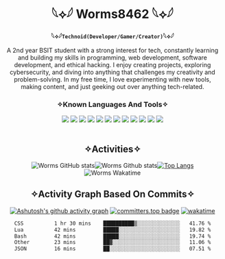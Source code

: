 <div align="center">

<h1 align="center">𓆩⟡𓆪 Worms8462 𓆩⟡𓆪</h1>

  
**𓆩⟡𓆪`Technoid(Developer/Gamer/Creator)`𓆩⟡𓆪**
<p>A 2nd year BSIT student with a strong interest for tech, constantly learning and building my skills in programming, web development, software development, and ethical hacking. I enjoy creating projects, exploring cybersecurity, and diving into anything that challenges my creativity and problem-solving. In my free time, I love experimenting with new tools, making content, and just geeking out over anything tech-related.</p>

</div>

<div align="center">

<h3>✧Known Languages And Tools✧</h3>
  <!-- Row 1 -->
  <img src="https://img.shields.io/badge/Linux-FCC624?style=for-the-badge&logo=linux&logoColor=black"/>
  <img src="https://img.shields.io/badge/Arch_Linux-1793D1?style=for-the-badge&logo=archlinux&logoColor=white"/>
  <img src="https://img.shields.io/badge/Neovim-57A143?style=for-the-badge&logo=neovim&logoColor=white"/>
  <img src="https://img.shields.io/badge/Bash-121011?style=for-the-badge&logo=gnubash&logoColor=white"/>

  <!-- Row 2 -->
  <img src="https://img.shields.io/badge/Git-F05032?style=for-the-badge&logo=git&logoColor=white"/>
  <img src="https://img.shields.io/badge/GitHub-181717?style=for-the-badge&logo=github&logoColor=white"/>
  <img src="https://img.shields.io/badge/Python-3776AB?style=for-the-badge&logo=python&logoColor=white"/>
  <img src="https://img.shields.io/badge/HTML5-E34F26?style=for-the-badge&logo=html5&logoColor=white"/>

  <!-- Row 3 -->
  <img src="https://img.shields.io/badge/CSS3-1572B6?style=for-the-badge&logo=css3&logoColor=white"/>
  <img src="https://img.shields.io/badge/JavaScript-F7DF1E?style=for-the-badge&logo=javascript&logoColor=black"/>
  <img src="https://img.shields.io/badge/Figma-F24E1E?style=for-the-badge&logo=figma&logoColor=white"/>
  <img src="https://img.shields.io/badge/Stack_Overflow-F58025?style=for-the-badge&logo=stackoverflow&logoColor=white"/>

</div>

<br>

<div align="center">

<h2>✧Activities✧</h2>

![Worms GitHub stats](https://github-readme-stats.vercel.app/api?username=gb8462&show_icons=true&theme=apprentice&hide_border=true)![Worms Github stats](https://github-profile-summary-cards.vercel.app/api/cards/most-commit-language?username=gb8462&theme=apprentice)[![Top Langs](https://github-readme-stats.vercel.app/api/top-langs/?username=gb8462&layout=donut&theme=apprentice&hide_border=true)](https://github.com/gb8462/github-readme-stats)![Worms Wakatime](https://github-readme-stats.vercel.app/api/wakatime?username=gb8462&layout=compact&langs_count=10&theme=apprentice&hide_border=true)

<h2>✧Activity Graph Based On Commits✧</h2>

[![Ashutosh's github activity graph](https://github-readme-activity-graph.vercel.app/graph?username=gb8462&theme=react&bg_color=242424)](https://github.com/gb8462/github-readme-activity-graph)
[![committers.top badge](https://user-badge.committers.top/philippines/gb8462.svg)](https://user-badge.committers.top/philippines/gb8462)
[![wakatime](https://wakatime.com/badge/user/a2f6e923-a1e9-4c25-a204-b5188db0ae9f.svg)](https://wakatime.com/@a2f6e923-a1e9-4c25-a204-b5188db0ae9f)


<!--START_SECTION:waka-->

```txt
CSS          1 hr 30 mins    ██████████▒░░░░░░░░░░░░░░   41.76 %
Lua          42 mins         █████░░░░░░░░░░░░░░░░░░░░   19.82 %
Bash         42 mins         █████░░░░░░░░░░░░░░░░░░░░   19.74 %
Other        23 mins         ██▓░░░░░░░░░░░░░░░░░░░░░░   11.06 %
JSON         16 mins         ██░░░░░░░░░░░░░░░░░░░░░░░   07.51 %
```

<!--END_SECTION:waka-->
</div>
